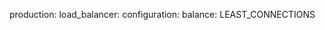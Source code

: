 <!-- post: building-a-manifest-file_rackspace-load-balancer -->


production:
    load_balancer:
        configuration:
            balance: LEAST_CONNECTIONS

